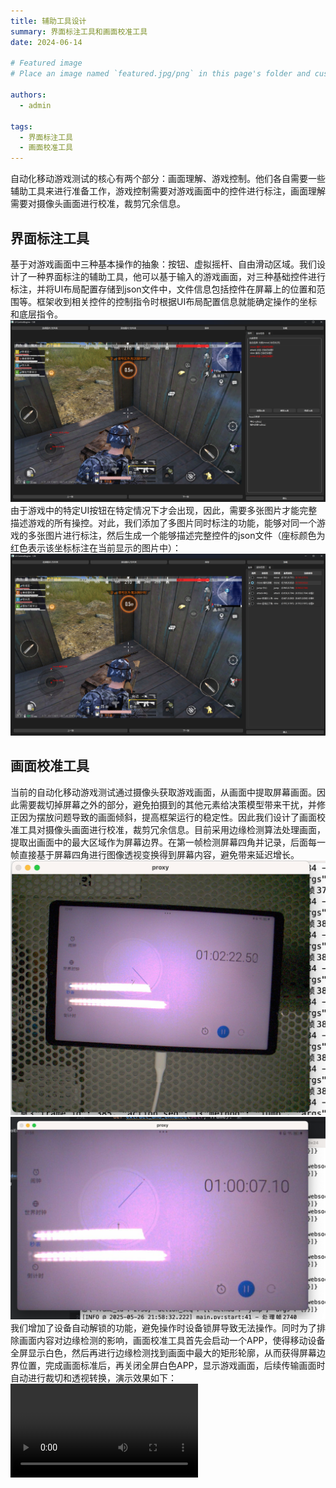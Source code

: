 ```yaml
---
title: 辅助工具设计
summary: 界面标注工具和画面校准工具
date: 2024-06-14

# Featured image
# Place an image named `featured.jpg/png` in this page's folder and customize its options here.

authors:
  - admin

tags:
  - 界面标注工具
  - 画面校准工具
---
```


自动化移动游戏测试的核心有两个部分：画面理解、游戏控制。他们各自需要一些辅助工具来进行准备工作，游戏控制需要对游戏画面中的控件进行标注，画面理解需要对摄像头画面进行校准，裁剪冗余信息。

## 界面标注工具
基于对游戏画面中三种基本操作的抽象：按钮、虚拟摇杆、自由滑动区域。我们设计了一种界面标注的辅助工具，他可以基于输入的游戏画面，对三种基础控件进行标注，并将UI布局配置存储到json文件中，文件信息包括控件在屏幕上的位置和范围等。框架收到相关控件的控制指令时根据UI布局配置信息就能确定操作的坐标和底层指令。
![界面标注工具](annotator1.png)
由于游戏中的特定UI按钮在特定情况下才会出现，因此，需要多张图片才能完整描述游戏的所有操控。对此，我们添加了多图片同时标注的功能，能够对同一个游戏的多张图片进行标注，然后生成一个能够描述完整控件的json文件（座标颜色为红色表示该坐标标注在当前显示的图片中）：
![界面标注工具](annotator2.png)


## 画面校准工具
当前的自动化移动游戏测试通过摄像头获取游戏画面，从画面中提取屏幕画面。因此需要裁切掉屏幕之外的部分，避免拍摄到的其他元素给决策模型带来干扰，并修正因为摆放问题导致的画面倾斜，提高框架运行的稳定性。因此我们设计了画面校准工具对摄像头画面进行校准，裁剪冗余信息。目前采用边缘检测算法处理画面，提取出画面中的最大区域作为屏幕边界。在第一帧检测屏幕四角并记录，后面每一帧直接基于屏幕四角进行图像透视变换得到屏幕内容，避免带来延迟增长。
![画面校准前](before_handle.png)
![画面校准后](after_handle.png)
我们增加了设备自动解锁的功能，避免操作时设备锁屏导致无法操作。同时为了排除画面内容对边缘检测的影响，画面校准工具首先会启动一个APP，使得移动设备全屏显示白色，然后再进行边缘检测找到画面中最大的矩形轮廓，从而获得屏幕边界位置，完成画面标准后，再关闭全屏白色APP，显示游戏画面，后续传输画面时自动进行裁切和透视转换，演示效果如下：
<video controls src="showcase_clip.mp4" title="Title"></video>